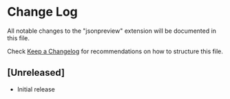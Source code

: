# Change Log

All notable changes to the "jsonpreview" extension will be documented in this file.

Check [Keep a Changelog](http://keepachangelog.com/) for recommendations on how to structure this file.

## [Unreleased]

- Initial release